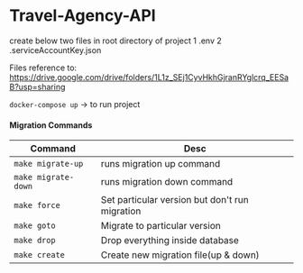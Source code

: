 # Travel-Agency-API

create below two files in root directory of project
1 .env
2 .serviceAccountKey.json 

Files reference to: https://drive.google.com/drive/folders/1L1z_SEj1CyvHkhGjranRYglcrq_EESaB?usp=sharing

`docker-compose up` -> to run project

#### Migration Commands

| Command            | Desc                                           |
| -------------- | ---------------------------------------------- |
| `make migrate-up`   | runs migration up command                      |
| `make migrate-down` | runs migration down command                    |
| `make force`        | Set particular version but don't run migration |
| `make goto`         | Migrate to particular version                  |
| `make drop`         | Drop everything inside database                |
| `make create`       | Create new migration file(up & down)           |

